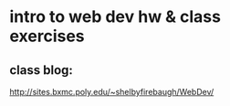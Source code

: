 # intro to web dev hw & class exercises

## class blog:

http://sites.bxmc.poly.edu/~shelbyfirebaugh/WebDev/